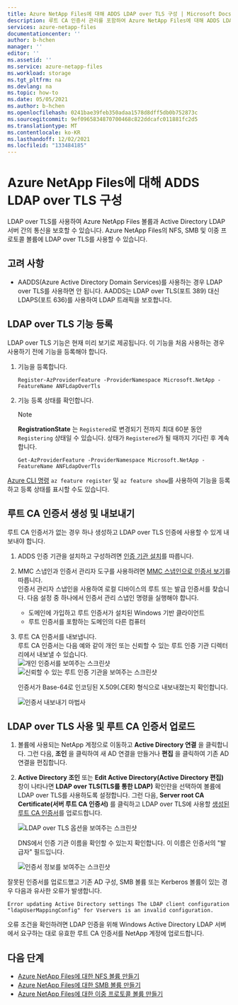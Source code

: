 ```yaml
---
title: Azure NetApp Files에 대해 ADDS LDAP over TLS 구성 | Microsoft Docs
description: 루트 CA 인증서 관리를 포함하여 Azure NetApp Files에 대해 ADDS LDAP over TLS를 구성하는 방법을 설명합니다.
services: azure-netapp-files
documentationcenter: ''
author: b-hchen
manager: ''
editor: ''
ms.assetid: ''
ms.service: azure-netapp-files
ms.workload: storage
ms.tgt_pltfrm: na
ms.devlang: na
ms.topic: how-to
ms.date: 05/05/2021
ms.author: b-hchen
ms.openlocfilehash: 0241bae39feb350adaa1578d8dff5db0b752873c
ms.sourcegitcommit: 9ef0965834870700468c822ddcafc011881fc2d5
ms.translationtype: MT
ms.contentlocale: ko-KR
ms.lasthandoff: 12/02/2021
ms.locfileid: "133484185"
---
```

# <a name="configure-adds-ldap-over-tls-for-azure-netapp-files"></a>Azure NetApp Files에 대해 ADDS LDAP over TLS 구성

LDAP over TLS를 사용하여 Azure NetApp Files 볼륨과 Active Directory LDAP 서버 간의 통신을 보호할 수 있습니다.  Azure NetApp Files의 NFS, SMB 및 이중 프로토콜 볼륨에 LDAP over TLS를 사용할 수 있습니다.  

## <a name="considerations"></a>고려 사항

* AADDS(Azure Active Directory Domain Services)를 사용하는 경우 LDAP over TLS를 사용하면 안 됩니다. AADDS는 LDAP over TLS(포트 389) 대신 LDAPS(포트 636)를 사용하여 LDAP 트래픽을 보호합니다.  

## <a name="register-the-ldap-over-tls-feature"></a>LDAP over TLS 기능 등록 

LDAP over TLS 기능은 현재 미리 보기로 제공됩니다. 이 기능을 처음 사용하는 경우 사용하기 전에 기능을 등록해야 합니다.

1.  기능을 등록합니다.

    ```azurepowershell-interactive
    Register-AzProviderFeature -ProviderNamespace Microsoft.NetApp -FeatureName ANFLdapOverTls
    ```

2. 기능 등록 상태를 확인합니다. 

    > [!NOTE]
    > **RegistrationState** 는 `Registered`로 변경되기 전까지 최대 60분 동안 `Registering` 상태일 수 있습니다. 상태가 `Registered`가 될 때까지 기다린 후 계속합니다.

    ```azurepowershell-interactive
    Get-AzProviderFeature -ProviderNamespace Microsoft.NetApp -FeatureName ANFLdapOverTls
    ```
[Azure CLI 명령](/cli/azure/feature?preserve-view=true&view=azure-cli-latest) `az feature register` 및 `az feature show`를 사용하여 기능을 등록하고 등록 상태를 표시할 수도 있습니다. 

## <a name="generate-and-export-root-ca-certificate"></a>루트 CA 인증서 생성 및 내보내기 

루트 CA 인증서가 없는 경우 하나 생성하고 LDAP over TLS 인증에 사용할 수 있게 내보내야 합니다. 

1. ADDS 인증 기관을 설치하고 구성하려면 [인증 기관 설치](/windows-server/networking/core-network-guide/cncg/server-certs/install-the-certification-authority)를 따릅니다. 

2. MMC 스냅인과 인증서 관리자 도구를 사용하려면 [MMC 스냅인으로 인증서 보기](/dotnet/framework/wcf/feature-details/how-to-view-certificates-with-the-mmc-snap-in)를 따릅니다.  
    인증서 관리자 스냅인을 사용하여 로컬 디바이스의 루트 또는 발급 인증서를 찾습니다. 다음 설정 중 하나에서 인증서 관리 스냅인 명령을 실행해야 합니다.  
    * 도메인에 가입하고 루트 인증서가 설치된 Windows 기반 클라이언트 
    * 루트 인증서를 포함하는 도메인의 다른 컴퓨터  

3. 루트 CA 인증서를 내보냅니다.  
    루트 CA 인증서는 다음 예와 같이 개인 또는 신뢰할 수 있는 루트 인증 기관 디렉터리에서 내보낼 수 있습니다.   
    ![개인 인증서를 보여주는 스크린샷](../media/azure-netapp-files/personal-certificates.png)   
    ![신뢰할 수 있는 루트 인증 기관을 보여주는 스크린샷](../media/azure-netapp-files/trusted-root-certification-authorities.png)    

    인증서가 Base-64로 인코딩된 X.509(.CER) 형식으로 내보내졌는지 확인합니다. 

    ![인증서 내보내기 마법사](../media/azure-netapp-files/certificate-export-wizard.png)

## <a name="enable-ldap-over-tls-and-upload-root-ca-certificate"></a>LDAP over TLS 사용 및 루트 CA 인증서 업로드 

1. 볼륨에 사용되는 NetApp 계정으로 이동하고 **Active Directory 연결** 을 클릭합니다. 그런 다음, **조인** 을 클릭하여 새 AD 연결을 만들거나 **편집** 을 클릭하여 기존 AD 연결을 편집합니다.  

2. **Active Directory 조인** 또는 **Edit Active Directory(Active Directory 편집)** 창이 나타나면 **LDAP over TLS(TLS를 통한 LDAP)** 확인란을 선택하여 볼륨에 LDAP over TLS를 사용하도록 설정합니다. 그런 다음, **Server root CA Certificate(서버 루트 CA 인증서)** 를 클릭하고 LDAP over TLS에 사용할 [생성된 루트 CA 인증서](#generate-and-export-root-ca-certificate)를 업로드합니다.  

    ![LDAP over TLS 옵션을 보여주는 스크린샷](../media/azure-netapp-files/ldap-over-tls-option.png)

    DNS에서 인증 기관 이름을 확인할 수 있는지 확인합니다. 이 이름은 인증서의 "발급자" 필드입니다.  

    ![인증서 정보를 보여주는 스크린샷](../media/azure-netapp-files/certificate-information.png)

잘못된 인증서를 업로드했고 기존 AD 구성, SMB 볼륨 또는 Kerberos 볼륨이 있는 경우 다음과 유사한 오류가 발생합니다.

`Error updating Active Directory settings The LDAP client configuration "ldapUserMappingConfig" for Vservers is an invalid configuration.`

오류 조건을 확인하려면 LDAP 인증을 위해 Windows Active Directory LDAP 서버에서 요구하는 대로 유효한 루트 CA 인증서를 NetApp 계정에 업로드합니다.

## <a name="next-steps"></a>다음 단계  

* [Azure NetApp Files에 대한 NFS 볼륨 만들기](azure-netapp-files-create-volumes.md)
* [Azure NetApp Files에 대한 SMB 볼륨 만들기](azure-netapp-files-create-volumes-smb.md) 
* [Azure NetApp Files에 대한 이중 프로토콜 볼륨 만들기](create-volumes-dual-protocol.md)

